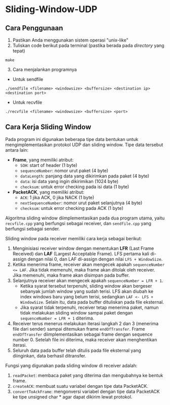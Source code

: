 # Sliding-Window-UDP

## Cara Penggunaan
1. Pastikan Anda menggunakan sistem operasi "unix-like"
2. Tuliskan code berikut pada terminal (pastika berada pada *directory* yang tepat)
```
make
```
3. Cara menjalankan programnya
- Untuk sendfile
```
./sendfile <filename> <windowsize> <buffersize> <destination ip> <destination port>
```
- Untuk recvfile
```
./recvfile <filename> <windowsize> <buffersize> <port>
```

## Cara Kerja Sliding Window
Pada program ini digunakan beberapa tipe data bentukan untuk mengimplementasikan protokol UDP dan sliding window. Tipe data tersebut antara lain:
- <b>Frame</b>, yang memiliki atribut:
    - `SOH`: start of header (1 byte)
    - `sequenceNumber`: nomor urut paket (4 byte)
    - `dataLength`: panjang data yang dikirimkan pada paket (4 byte)
    - `data`: isi data yang ingin dikirimikan (1024 byte)
    - `checksum`: untuk error checking pada isi data (1 byte)
- <b>PacketACK</b>, yang memiliki atribut:
    - `ACK`: 1 jika ACK, 0 jika NACK (1 byte)
    - `nextSequenceNumber`: nomor urut paket selanjutnya (4 byte)
    - `checksum`: untuk error checking pada ACK (1 byte)

Algoritma sliding window diimplementasikan pada dua program utama, yaitu `recvfile.cpp` yang berfungsi sebagai receiver, dan `sendfile.cpp` yang berfungsi sebagai sender.

Sliding window pada receiver memiliki cara kerja sebagai berikut:
1. Menginisiasi receiver window dengan menentukan **LFR** (Last Frame Received) dan **LAF** (Largest Acceptable Frame). LFS pertama kali di-assign dengan nilai 0, dan LAF di-assign dengan nilai `LFS + WindowSize`.
2. Ketika menerima frame, receiver akan mengecek apakah `sequenceNumber <= LAF`. Jika tidak memenuhi, maka frame akan ditolak oleh receiver. Jika memenuhi, maka frame akan disimpan pada buffer.
3. Selanjutnya receiver akan mengecek apakah `sequenceNumber = LFR + 1`. 
    - Ketika syarat tersebut terpenuhi, sliding window akan bergeser sebanyak jumlah window yang sudah terisi. LFS akan diubah ke index windows baru yang belum terisi, sedangkan `LAF <- LFS + WindowSize`. Selain itu, data pada buffer dituliskan pada file eksternal.
    - Jika syarat tidak terpenuhi, receiver tetap menerima paket, namun tidak melakukan sliding window sampai paket dengan `sequenceNumber = LFR + 1` diterima.
4. Receiver terus menerus melakukan iterasi langkah 2 dan 3 (menerima file dari sender) sampai ditemukan frame `endOfTransfer`. Frame `endOfTransfer` diimplementasikan sebagai frame dengan sequence number 0. Setelah file ini diterima, maka receiver akan menghentikan iterasi.
5. Seluruh data pada buffer telah ditulis pada file eksternal yang diinginkan, data berhasil ditransfer. 

Fungsi yang digunakan pada sliding window di receiver adalah:
1. `readPacket`: membaca paket yang diterima dan mengubahnya ke bentuk frame.
2. `createACK`: membuat suatu variabel dengan tipe data PacketACK.
3. `convertToAckFrame`: mengonversi variabel dengan tipe data PacketACK ke tipe unsigned char * agar dapat dikirim lewat protokol.
